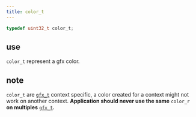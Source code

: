 ```yaml
---
title: color_t
---
```

```c
typedef uint32_t color_t;
```

## use
`color_t` represent a gfx color.

## note
`color_t` are [`gfx_t`](gfx_t) context specific, a color created for a context might not work on another context.
__Application should never use the same__ `color_r` __on multiples__ [`gfx_t`](gfx_t)__.__
